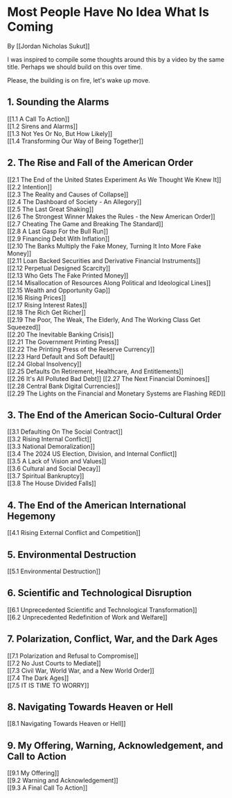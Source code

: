 # Most People Have No Idea What Is Coming

By [[Jordan Nicholas Sukut]]

I was inspired to compile some thoughts around this by a video by the same title. Perhaps we should build on this over time. 

Please, the building is on fire, let's wake up move. 

## 1. Sounding the Alarms

[[1.1 A Call To Action]]  
[[1.2 Sirens and Alarms]]  
[[1.3 Not Yes Or No, But How Likely]]  
[[1.4 Transforming Our Way of Being Together]]  

## 2. The Rise and Fall of the American Order 

[[2.1 The End of the United States Experiment As We Thought We Knew It]]  
[[2.2 Intention]]  
[[2.3 The Reality and Causes of Collapse]]  
[[2.4 The Dashboard of Society - An Allegory]]  
[[2.5 The Last Great Shaking]]  
[[2.6 The Strongest Winner Makes the Rules - the New American Order]]  
[[2.7 Cheating The Game and Breaking The Standard]]  
[[2.8 A Last Gasp For the Bull Run]]  
[[2.9 Financing Debt With Inflation]]  
[[2.10 The Banks Multiply the Fake Money, Turning It Into More Fake Money]]  
[[2.11 Loan Backed Securities and Derivative Financial Instruments]]  
[[2.12 Perpetual Designed Scarcity]]  
[[2.13 Who Gets The Fake Printed Money]]  
[[2.14 Misallocation of Resources Along Political and Ideological Lines]]  
[[2.15 Wealth and Opportunity Gap]]  
[[2.16 Rising Prices]]  
[[2.17 Rising Interest Rates]]  
[[2.18 The Rich Get Richer]]  
[[2.19 The Poor, The Weak, The Elderly, And The Working Class Get Squeezed]]  
[[2.20 The Inevitable Banking Crisis]]  
[[2.21 The Government Printing Press]]  
[[2.22 The Printing Press of the Reserve Currency]]  
[[2.23 Hard Default and Soft Default]]  
[[2.24 Global Insolvency]]  
[[2.25 Defaults On Retirement, Healthcare, And Entitlements]]  
[[2.26 It's All Polluted Bad Debt]] 
[[2.27 The Next Financial Dominoes]]  
[[2.28 Central Bank Digital Currencies]]  
[[2.29 The Lights on the Financial and Monetary Systems are Flashing RED]]  

## 3. The End of the American Socio-Cultural Order 

[[3.1 Defaulting On The Social Contract]]  
[[3.2 Rising Internal Conflict]]  
[[3.3 National Demoralization]]  
[[3.4 The 2024 US Election, Division, and Internal Conflict]]  
[[3.5 A Lack of Vision and Values]]  
[[3.6 Cultural and Social Decay]]  
[[3.7 Spiritual Bankruptcy]]  
[[3.8 The House Divided Falls]]  

## 4. The End of the American International Hegemony 

[[4.1 Rising External Conflict and Competition]]  

## 5. Environmental Destruction

[[5.1 Environmental Destruction]]

## 6. Scientific and Technological Disruption 

[[6.1 Unprecedented Scientific and Technological Transformation]]  
[[6.2 Unprecedented Redefinition of Work and Welfare]]  

## 7. Polarization, Conflict,  War, and the Dark Ages

[[7.1 Polarization and Refusal to Compromise]]  
[[7.2 No Just Courts to Mediate]]  
[[7.3 Civil War, World War, and a New World Order]]  
[[7.4 The Dark Ages]]  
[[7.5 IT IS TIME TO WORRY]]  

## 8. Navigating Towards Heaven or Hell

[[8.1 Navigating Towards Heaven or Hell]]  

## 9. My Offering, Warning, Acknowledgement, and Call to Action

[[9.1 My Offering]]  
[[9.2 Warning and Acknowledgement]]  
[[9.3 A Final Call To Action]]
